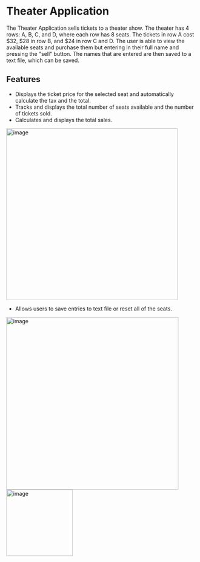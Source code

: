 # Theater Application

The Theater Application sells tickets to a theater show. The theater has 4 rows: A, B, C, and D, where each row has 8 seats. The tickets in row A cost $32, $28 in row B, and $24 in row C and D. The user is able to view the available seats and purchase them but entering in their full name and pressing the "sell" button. The names that are entered are then saved to a text file, which can be saved.

## Features

* Displays the ticket price for the selected seat and automatically calculate the tax and the total.
* Tracks and displays the total number of seats available and the number of tickets sold.
* Calculates and displays the total sales.

<img width="452" alt="image" src="https://github.com/Manuels919/Theater-Application/assets/97078348/1384e68c-f2c1-409c-acb2-1e4cebb2fc76">

* Allows users to save entries to text file or reset all of the seats.
<img width="454" alt="image" src="https://github.com/Manuels919/Theater-Application/assets/97078348/b6264025-3a9c-4cff-8ece-58ac4c743064">
<img width="175" alt="image" src="https://github.com/Manuels919/Theater-Application/assets/97078348/2d096b49-6537-4476-b7f2-3deccda7c42e">


